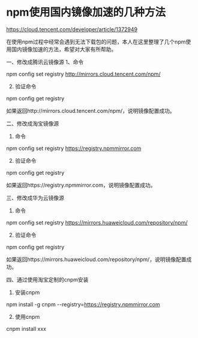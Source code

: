 # npm使用国内镜像加速的几种方法
https://cloud.tencent.com/developer/article/1372949

在使用npm过程中经常会遇到无法下载包的问题，本人在这里整理了几个npm使用国内镜像加速的方法，希望对大家有所帮助。

一、修改成腾讯云镜像源
1、命令

npm config set registry http://mirrors.cloud.tencent.com/npm/

2. 验证命令

npm config get registry

如果返回http://mirrors.cloud.tencent.com/npm/，说明镜像配置成功。

二、修改成淘宝镜像源
1. 命令

npm config set registry https://registry.npmmirror.com

2. 验证命令

npm config get registry

如果返回https://registry.npmmirror.com，说明镜像配置成功。

三、修改成华为云镜像源
1. 命令

npm config set registry https://mirrors.huaweicloud.com/repository/npm/

2. 验证命令

npm config get registry

如果返回https://mirrors.huaweicloud.com/repository/npm/，说明镜像配置成功。

四、通过使用淘宝定制的cnpm安装
1. 安装cnpm

npm install -g cnpm --registry=https://registry.npmmirror.com

2. 使用cnpm

cnpm install xxx